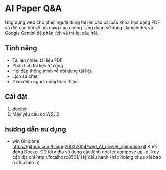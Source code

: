 # AI Paper Q&A

Ứng dụng web cho phép người dùng tải lên các bài báo khoa học dạng PDF và đặt câu hỏi về nội dung của chúng. Ứng dụng sử dụng LlamaIndex và Google Gemini để phân tích và trả lời câu hỏi.

## Tính năng

- Tải lên nhiều tài liệu PDF
- Phân tích tài liệu tự động
- Hỏi đáp thông minh về nội dung tài liệu
- Lịch sử chat
- Giao diện người dùng thân thiện

## Cài đặt

1. docker 
2. Máy yêu cầu có WSL 2

## hướng dẫn sử dụng 
- win 
    Git clone https://github.com/hoang20032004/wed_AI_docker_compose.git
    Khởi động Docker 
    CD tới ở đĩa 
    sử dụng câu lệnh docker compose up -d
    Truy cập địa chỉ http://localhost:8501/
Hệ điều hành khác hoàng chưa xài bao h chịu hen :)) 

